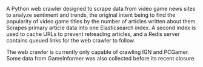 A Python web crawler designed to scrape data from video game news sites to analyze sentiment and trends, the original intent being to find the popularity of video game titles by the number of articles written about them.
Scrapes primary article data into one Elasticsearch index. A second index is used to cache URLs to prevent retreading articles, and a Redis server contains queued links for the web crawler to follow.

The web crawler is currently only capable of crawling IGN and PCGamer. Some data from GameInformer was also collected before its recent closure.
